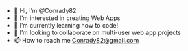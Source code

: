 - 👋 Hi, I’m @Conrady82
- 👀 I’m interested in creating Web Apps
- 🌱 I’m currently learning how to code!
- 💞️ I’m looking to collaborate on multi-user web app projects
- 📫 How to reach me Conrady82@gmail.com

<!---
Conrady82/Conrady82 is a ✨ special ✨ repository because its `README.md` (this file) appears on your GitHub profile.
You can click the Preview link to take a look at your changes.
--->
